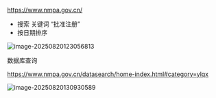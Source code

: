 

https://www.nmpa.gov.cn/



- 搜索  关键词 “批准注册”
- 按日期排序

![image-20250820123056813](https://newbie-typora.oss-cn-shenzhen.aliyuncs.com/TyporaJPG/image-20250820123056813.png)

数据库查询

https://www.nmpa.gov.cn/datasearch/home-index.html#category=ylqx

![image-20250820130930589](https://newbie-typora.oss-cn-shenzhen.aliyuncs.com/TyporaJPG/image-20250820130930589.png)